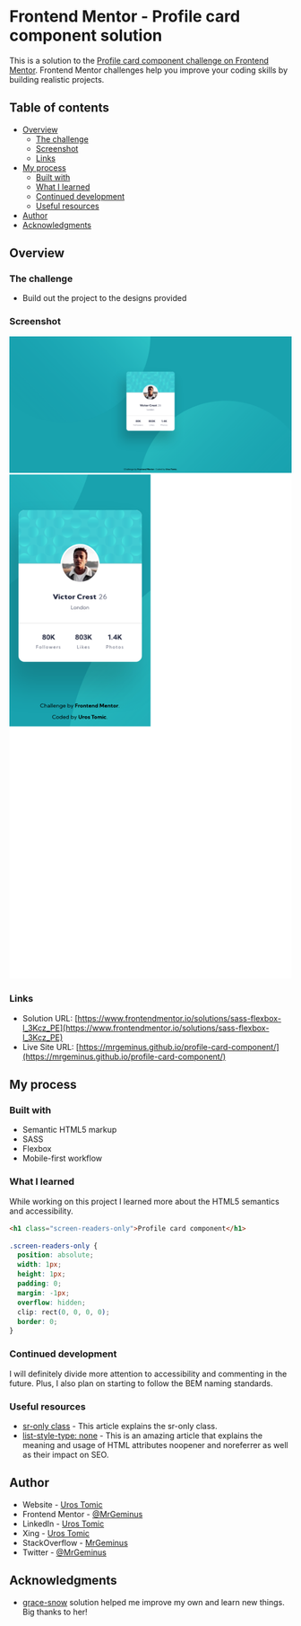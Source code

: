 # Frontend Mentor - Profile card component solution

This is a solution to the [Profile card component challenge on Frontend Mentor](https://www.frontendmentor.io/challenges/3column-preview-card-component-pH92eAR2-). Frontend Mentor challenges help you improve your coding skills by building realistic projects. 

## Table of contents

- [Overview](#overview)
  - [The challenge](#the-challenge)
  - [Screenshot](#screenshot)
  - [Links](#links)
- [My process](#my-process)
  - [Built with](#built-with)
  - [What I learned](#what-i-learned)
  - [Continued development](#continued-development)
  - [Useful resources](#useful-resources)
- [Author](#author)
- [Acknowledgments](#acknowledgments)

## Overview

### The challenge

- Build out the project to the designs provided

### Screenshot

![](images/Desktop-view.png)
![](images/Mobile-view.png)

### Links

- Solution URL: [https://www.frontendmentor.io/solutions/sass-flexbox-l_3Kcz_PE](https://www.frontendmentor.io/solutions/sass-flexbox-l_3Kcz_PE)
- Live Site URL: [https://mrgeminus.github.io/profile-card-component/](https://mrgeminus.github.io/profile-card-component/)

## My process

### Built with

- Semantic HTML5 markup
- SASS
- Flexbox
- Mobile-first workflow

### What I learned

While working on this project I learned more about the HTML5 semantics and accessibility.

```html
<h1 class="screen-readers-only">Profile card component</h1>
```
```css
.screen-readers-only {
  position: absolute;
  width: 1px;
  height: 1px;
  padding: 0;
  margin: -1px;
  overflow: hidden;
  clip: rect(0, 0, 0, 0);
  border: 0;
}
```

### Continued development

I will definitely divide more attention to accessibility and commenting in the future. Plus, I also plan on starting to follow the BEM naming standards.

### Useful resources

- [sr-only class](https://www.w3docs.com/snippets/css/why-and-how-the-bootstrap-sr-only-class-is-used.html) - This article explains the sr-only class.
- [list-style-type: none](https://www.scottohara.me/blog/2019/01/12/lists-and-safari.html) - This is an amazing article that explains the meaning and usage of HTML attributes noopener and noreferrer as well as their impact on SEO.

## Author

- Website - [Uros Tomic](https://mrgeminus.com/)
- Frontend Mentor - [@MrGeminus](https://www.frontendmentor.io/profile/MrGeminus)
- LinkedIn - [Uros Tomic](https://www.linkedin.com/in/mrgeminus/)
- Xing - [Uros Tomic](https://www.xing.com/profile/Uros_Tomic3/cv)
- StackOverflow - [MrGeminus](https://www.linkedin.com/in/mrgeminus/)
- Twitter - [@MrGeminus](https://twitter.com/MrGeminus)

## Acknowledgments

- [grace-snow](https://github.com/grace-snow/fmentor_profile-card-component) solution helped me improve my own and learn new things. Big thanks to her!
